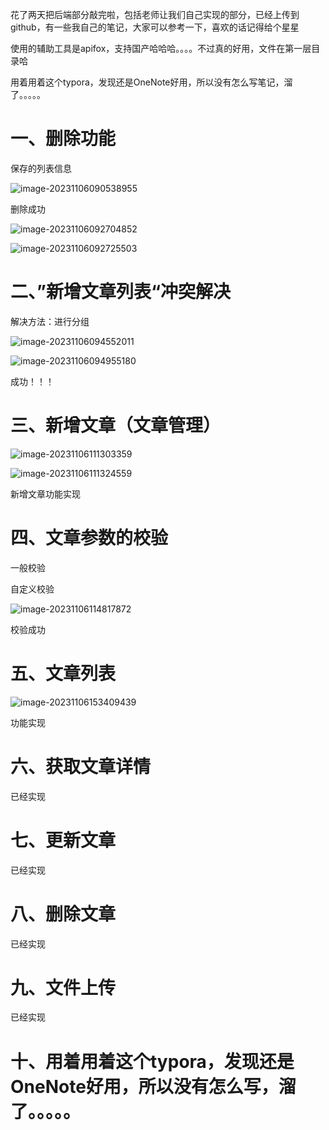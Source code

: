 花了两天把后端部分敲完啦，包括老师让我们自己实现的部分，已经上传到github，有一些我自己的笔记，大家可以参考一下，喜欢的话记得给个星星

使用的辅助工具是apifox，支持国产哈哈哈。。。。不过真的好用，文件在第一层目录哈

用着用着这个typora，发现还是OneNote好用，所以没有怎么写笔记，溜了。。。。。

# 一、删除功能

保存的列表信息

![image-20231106090538955](C:/Users/lingzipeng/AppData/Roaming/Typora/typora-user-images/image-20231106090538955.png)

删除成功

![image-20231106092704852](C:/Users/lingzipeng/AppData/Roaming/Typora/typora-user-images/image-20231106092704852.png)

![image-20231106092725503](C:/Users/lingzipeng/AppData/Roaming/Typora/typora-user-images/image-20231106092725503.png)

# 二、”新增文章列表“冲突解决

解决方法：进行分组

![image-20231106094552011](C:/Users/lingzipeng/AppData/Roaming/Typora/typora-user-images/image-20231106094552011.png)

![image-20231106094955180](C:/Users/lingzipeng/AppData/Roaming/Typora/typora-user-images/image-20231106094955180.png)

成功！！！

# 三、新增文章（文章管理）

![image-20231106111303359](C:/Users/lingzipeng/AppData/Roaming/Typora/typora-user-images/image-20231106111303359.png)

![image-20231106111324559](C:/Users/lingzipeng/AppData/Roaming/Typora/typora-user-images/image-20231106111324559.png)

新增文章功能实现

# 四、文章参数的校验

一般校验



自定义校验 

![image-20231106114817872](C:/Users/lingzipeng/AppData/Roaming/Typora/typora-user-images/image-20231106114817872.png)

校验成功

# 五、文章列表

![image-20231106153409439](C:/Users/lingzipeng/AppData/Roaming/Typora/typora-user-images/image-20231106153409439.png)

功能实现

# 六、获取文章详情

已经实现

# 七、更新文章

已经实现

# 八、删除文章

已经实现

# 九、文件上传

已经实现

# 十、用着用着这个typora，发现还是OneNote好用，所以没有怎么写，溜了。。。。。



